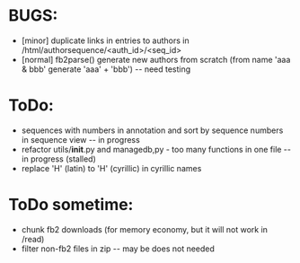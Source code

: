 # BUGS:

  * [minor] duplicate links in entries to authors in /html/authorsequence/<auth_id>/<seq_id>
  * [normal] fb2parse() generate new authors from scratch (from name 'aaa & bbb' generate 'aaa' + 'bbb') -- need testing

# ToDo:

  * sequences with numbers in annotation and sort by sequence numbers in sequence view -- in progress
  * refactor utils/__init__.py and managedb,py - too many functions in one file -- in progress (stalled)
  * replace 'H' (latin) to 'Н' (cyrillic) in cyrillic names

# ToDo sometime:

  * chunk fb2 downloads (for memory economy, but it will not work in /read)
  * filter non-fb2 files in zip -- may be does not needed

